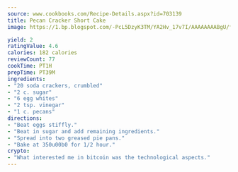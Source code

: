 ```yaml
---
source: www.cookbooks.com/Recipe-Details.aspx?id=703139
title: Pecan Cracker Short Cake
image: https://1.bp.blogspot.com/-PcL5DzyK3TM/YA2Hv_17v7I/AAAAAAAABgU/fyHeesSth_IZW9mL5lk6GxJO8cW8ksrGACLcBGAsYHQ/s320/12.png

yield: 2
ratingValue: 4.6
calories: 182 calories
reviewCount: 77
cookTime: PT1H
prepTime: PT39M
ingredients:
- "20 soda crackers, crumbled"
- "2 c. sugar"
- "6 egg whites"
- "2 tsp. vinegar"
- "1 c. pecans"
directions:
- "Beat eggs stiffly."
- "Beat in sugar and add remaining ingredients."
- "Spread into two greased pie pans."
- "Bake at 350u00b0 for 1/2 hour."
crypto:
- "What interested me in bitcoin was the technological aspects."
---
```

